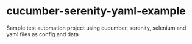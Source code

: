 # cucumber-serenity-yaml-example
Sample test automation project using cucumber, serenity, selenium and yaml files as config and data

